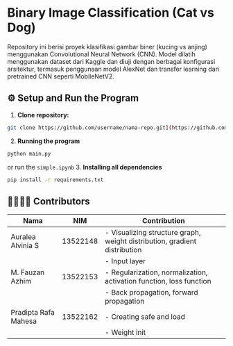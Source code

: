 # Binary Image Classification (Cat vs Dog)

Repository ini berisi proyek klasifikasi gambar biner (kucing vs anjing) menggunakan Convolutional Neural Network (CNN). Model dilatih menggunakan dataset dari Kaggle dan diuji dengan berbagai konfigurasi arsitektur, termasuk penggunaan model AlexNet dan transfer learning dari pretrained CNN seperti MobileNetV2.


## ⚙️ Setup and Run the Program

1. **Clone repository:**
```bash
git clone https://github.com/username/nama-repo.git](https://github.com/fauzanazz/Tubess-1-IF3270-PembelajaranMesin.git 
```
2. **Running the program**
```bash
python main.py
```
or run the ```simple.ipynb``` 
3. **Installing all dependencies**
```bash
pip install -r requirements.txt
```

## 👨‍👩‍👧‍👦 Contributors
| Nama                   | NIM         | Contribution                                                                   |
|------------------------|-------------|--------------------------------------------------------------------------------|
| Auralea Alvinia S      | 13522148    | - Visualizing structure graph, weight distribution, gradient distribution      | 
|                        |             | - Input layer                                                                  |
| M. Fauzan Azhim        | 13522153    | - Regularization, normalization, activation function, loss function            |
|                        |             | - Back propagation, forward propagation                                        |
| Pradipta Rafa Mahesa   | 13522162    | - Creating safe and load                                                       |
|                        |             | - Weight init                                                                  |
